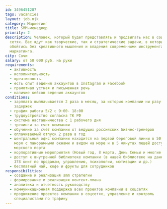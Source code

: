 ```yaml
---
id: 3496451287
tags: vacancies
layout: job.njk
category: Маркетинг
title: SMM-менеджер
priority: 2
description: Человек, который будет представлять и продвигать нас в социальных
  сетях. Вас ждут как творческие, так и стратегические задачи, в которых не
  обойтись без креативного мышления и владения современными инструментами
  маркетинга.
city: Сочи
salary: от 50 000 руб. на руки
requirements:
  - активность
  - исполнительность
  - креативность
  - есть опыт ведения аккаунтов в Instagram и Facebook
  - грамотная устная и письменная речь
  - наличие кейсов ведения аккаунтов
conditions:
  - зарплата выплачивается 2 раза в месяц, за историю компании ни разу не было
    задержек
  - график работы 5/2 с 9:00- 18:00
  - трудоустройство согласна ТК РФ
  - система наставничества с 1 рабочего дня
  - тренинги за счет компании
  - обучение за счет компании от ведущих российских бизнес-тренеров
  - оплачиваемый отпуск 2 раза в год
  - центральный офис компании находится на первой береговой линии в 50 м. от
    моря с панорамными окнами и видом на море и в 5 минутах пешей доступности от
    морского порта
  - корпоративные мероприятия (Новый год, 8 марта, День Семьи и многие другие)
  - доступ к внутренней библиотеке компании (в нашей библиотеке на данный момент
    378 книг по продажам, управлению, психологии, мотивации и др.)
  - бесплатный чай, кофе и фрукты для сотрудников
responsibilities:
  - создание и реализация smm стратегии
  - формирование и реализация контент-плана
  - аналитика и отчетность руководству
  - коммуникационная поддержка всех проектов компании в соцсетях
  - продвижение проектов компании в соцсетях, управление и контроль
    специалистами по трафику
---
```

